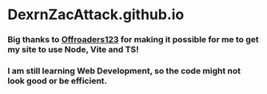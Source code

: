 
# DexrnZacAttack.github.io

### Big thanks to [Offroaders123](https://github.com/offroaders123) for making it possible for me to get my site to use Node, Vite and TS!
### I am still learning Web Development, so the code might not look good or be efficient.
